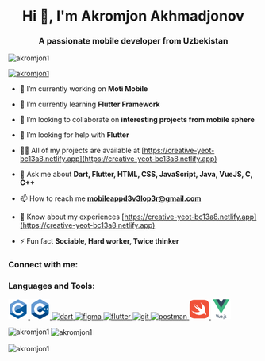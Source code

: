 <h1 align="center">Hi 👋, I'm Akromjon Akhmadjonov</h1>
<h3 align="center">A passionate mobile developer from Uzbekistan</h3>

<p align="left"> <img src="https://komarev.com/ghpvc/?username=akromjon1&label=Profile%20views&color=0e75b6&style=flat" alt="akromjon1" /> </p>

<p align="left"> <a href="https://github.com/ryo-ma/github-profile-trophy"><img src="https://github-profile-trophy.vercel.app/?username=akromjon1" alt="akromjon1" /></a> </p>

- 🔭 I’m currently working on **Moti Mobile**

- 🌱 I’m currently learning **Flutter Framework**

- 👯 I’m looking to collaborate on **interesting projects from mobile sphere**

- 🤝 I’m looking for help with **Flutter**

- 👨‍💻 All of my projects are available at [https://creative-yeot-bc13a8.netlify.app](https://creative-yeot-bc13a8.netlify.app)

- 💬 Ask me about **Dart, Flutter, HTML, CSS, JavaScript, Java, VueJS, C, C++**

- 📫 How to reach me **mobileappd3v3lop3r@gmail.com**

- 📄 Know about my experiences [https://creative-yeot-bc13a8.netlify.app](https://creative-yeot-bc13a8.netlify.app)

- ⚡ Fun fact **Sociable, Hard worker, Twice thinker**

<h3 align="left">Connect with me:</h3>
<p align="left">
</p>

<h3 align="left">Languages and Tools:</h3>
<p align="left"> <a href="https://www.cprogramming.com/" target="_blank" rel="noreferrer"> <img src="https://raw.githubusercontent.com/devicons/devicon/master/icons/c/c-original.svg" alt="c" width="40" height="40"/> </a> <a href="https://www.w3schools.com/cpp/" target="_blank" rel="noreferrer"> <img src="https://raw.githubusercontent.com/devicons/devicon/master/icons/cplusplus/cplusplus-original.svg" alt="cplusplus" width="40" height="40"/> </a> <a href="https://dart.dev" target="_blank" rel="noreferrer"> <img src="https://www.vectorlogo.zone/logos/dartlang/dartlang-icon.svg" alt="dart" width="40" height="40"/> </a> <a href="https://www.figma.com/" target="_blank" rel="noreferrer"> <img src="https://www.vectorlogo.zone/logos/figma/figma-icon.svg" alt="figma" width="40" height="40"/> </a> <a href="https://flutter.dev" target="_blank" rel="noreferrer"> <img src="https://www.vectorlogo.zone/logos/flutterio/flutterio-icon.svg" alt="flutter" width="40" height="40"/> </a> <a href="https://git-scm.com/" target="_blank" rel="noreferrer"> <img src="https://www.vectorlogo.zone/logos/git-scm/git-scm-icon.svg" alt="git" width="40" height="40"/> </a> <a href="https://postman.com" target="_blank" rel="noreferrer"> <img src="https://www.vectorlogo.zone/logos/getpostman/getpostman-icon.svg" alt="postman" width="40" height="40"/> </a> <a href="https://developer.apple.com/swift/" target="_blank" rel="noreferrer"> <img src="https://raw.githubusercontent.com/devicons/devicon/master/icons/swift/swift-original.svg" alt="swift" width="40" height="40"/> </a> <a href="https://vuejs.org/" target="_blank" rel="noreferrer"> <img src="https://raw.githubusercontent.com/devicons/devicon/master/icons/vuejs/vuejs-original-wordmark.svg" alt="vuejs" width="40" height="40"/> </a> </p>

<p><img align="left" src="https://github-readme-stats.vercel.app/api/top-langs?username=akromjon1&show_icons=true&locale=en&layout=compact" alt="akromjon1" /></p>

<p>&nbsp;<img align="center" src="https://github-readme-stats.vercel.app/api?username=akromjon1&show_icons=true&locale=en" alt="akromjon1" /></p>

<p><img align="center" src="https://github-readme-streak-stats.herokuapp.com/?user=akromjon1&" alt="akromjon1" /></p>
